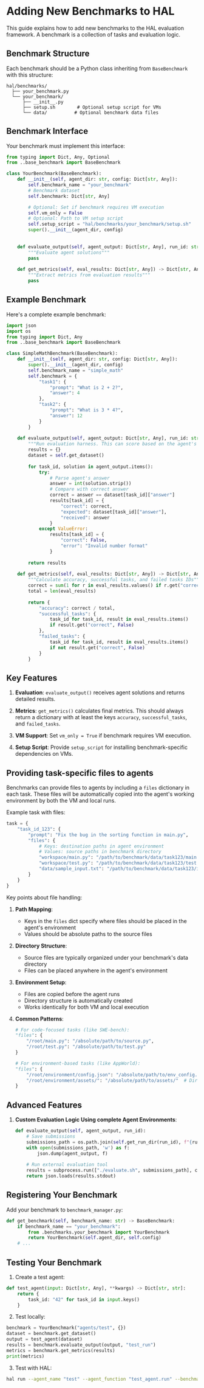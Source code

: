 # Adding New Benchmarks to HAL

This guide explains how to add new benchmarks to the HAL evaluation framework. A benchmark is a collection of tasks and evaluation logic.

## Benchmark Structure

Each benchmark should be a Python class inheriting from `BaseBenchmark` with this structure:

```
hal/benchmarks/
  ├── your_benchmark.py
  └── your_benchmark/
      ├── __init__.py
      ├── setup.sh        # Optional setup script for VMs
      └── data/          # Optional benchmark data files
```

## Benchmark Interface

Your benchmark must implement this interface:

```python
from typing import Dict, Any, Optional
from ..base_benchmark import BaseBenchmark

class YourBenchmark(BaseBenchmark):
    def __init__(self, agent_dir: str, config: Dict[str, Any]):
        self.benchmark_name = "your_benchmark"
        # Benchmark dataset
        self.benchmark: Dict[str, Any]

        # Optional: Set if benchmark requires VM execution
        self.vm_only = False
        # Optional: Path to VM setup script
        self.setup_script = "hal/benchmarks/your_benchmark/setup.sh"
        super().__init__(agent_dir, config)
        
        
    def evaluate_output(self, agent_output: Dict[str, Any], run_id: str) -> Dict[str, Any]:
        """Evaluate agent solutions"""
        pass
        
    def get_metrics(self, eval_results: Dict[str, Any]) -> Dict[str, Any]:
        """Extract metrics from evaluation results"""
        pass
```

## Example Benchmark

Here's a complete example benchmark:

```python
import json
import os
from typing import Dict, Any
from ..base_benchmark import BaseBenchmark

class SimpleMathBenchmark(BaseBenchmark):
    def __init__(self, agent_dir: str, config: Dict[str, Any]):
        super().__init__(agent_dir, config)
        self.benchmark_name = "simple_math"
        self.benchmark = {
            "task1": {
                "prompt": "What is 2 + 2?",
                "answer": 4
            },
            "task2": {
                "prompt": "What is 3 * 4?",
                "answer": 12
            }
        }
        
    def evaluate_output(self, agent_output: Dict[str, Any], run_id: str) -> Dict[str, Any]:
        """Run evaluation harness. This can score based on the agent's output, or by running an evaluation script on the entire environments returned by the agent (see AppWorld benchmark)."""
        results = {}
        dataset = self.get_dataset()
        
        for task_id, solution in agent_output.items():
            try:
                # Parse agent's answer
                answer = int(solution.strip())
                # Compare with correct answer
                correct = answer == dataset[task_id]["answer"]
                results[task_id] = {
                    "correct": correct,
                    "expected": dataset[task_id]["answer"],
                    "received": answer
                }
            except ValueError:
                results[task_id] = {
                    "correct": False,
                    "error": "Invalid number format"
                }
                
        return results
        
    def get_metrics(self, eval_results: Dict[str, Any]) -> Dict[str, Any]:
        """Calculate accuracy, successful tasks, and failed tasks IDs"""
        correct = sum(1 for r in eval_results.values() if r.get("correct", False))
        total = len(eval_results)
        
        return {
            "accuracy": correct / total,
            "successful_tasks": {
                task_id for task_id, result in eval_results.items()
                if result.get("correct", False)
            },
            "failed_tasks": {
                task_id for task_id, result in eval_results.items()
                if not result.get("correct", False)
            }
        }
```

## Key Features

1. **Evaluation**: `evaluate_output()` receives agent solutions and returns detailed results.

2. **Metrics**: `get_metrics()` calculates final metrics. This should always return a dictionary with at least the keys `accuracy`, `successful_tasks`, and `failed_tasks`.

3. **VM Support**: Set `vm_only = True` if benchmark requires VM execution.

4. **Setup Script**: Provide `setup_script` for installing benchmark-specific dependencies on VMs.

## Providing task-specific files to agents

Benchmarks can provide files to agents by including a `files` dictionary in each task. These files will be automatically copied into the agent's working environment by both the VM and local runs.

Example task with files:
```python
task = {
    "task_id_123": {
        "prompt": "Fix the bug in the sorting function in main.py",
        "files": {
            # Keys: destination paths in agent environment
            # Values: source paths in benchmark directory
            "workspace/main.py": "/path/to/benchmark/data/task123/main.py",
            "workspace/test.py": "/path/to/benchmark/data/task123/test.py",
            "data/sample_input.txt": "/path/to/benchmark/data/task123/input.txt"
        }
    }
}
```

Key points about file handling:

1. **Path Mapping**: 
   - Keys in the `files` dict specify where files should be placed in the agent's environment
   - Values should be absolute paths to the source files

2. **Directory Structure**:
   - Source files are typically organized under your benchmark's data directory
   - Files can be placed anywhere in the agent's environment

3. **Environment Setup**:
   - Files are copied before the agent runs
   - Directory structure is automatically created
   - Works identically for both VM and local execution

4. **Common Patterns**:
   ```python
   # For code-focused tasks (like SWE-bench):
   "files": {
       "/root/main.py": "/absolute/path/to/source.py",
       "/root/test.py": "/absolute/path/to/test.py"
   }
   
   # For environment-based tasks (like AppWorld):
   "files": {
       "/root/environment/config.json": "/absolute/path/to/env_config.json",
       "/root/environment/assets/": "/absolute/path/to/assets/"  # Directory copy
   }
   ```

## Advanced Features

1. **Custom Evaluation Logic Using complete Agent Environments**:
   ```python
   def evaluate_output(self, agent_output, run_id):
       # Save submissions
       submissions_path = os.path.join(self.get_run_dir(run_id), f"{run_id}_submissions.json")
       with open(submissions_path, 'w') as f:
           json.dump(agent_output, f)
           
       # Run external evaluation tool
       results = subprocess.run(["./evaluate.sh", submissions_path], capture_output=True)
       return json.loads(results.stdout)
   ```

## Registering Your Benchmark

Add your benchmark to `benchmark_manager.py`:

```python
def get_benchmark(self, benchmark_name: str) -> BaseBenchmark:
    if benchmark_name == "your_benchmark":
        from .benchmarks.your_benchmark import YourBenchmark
        return YourBenchmark(self.agent_dir, self.config)
    # ...
```

## Testing Your Benchmark

1. Create a test agent:
```python
def test_agent(input: Dict[str, Any], **kwargs) -> Dict[str, str]:
    return {
        task_id: "42" for task_id in input.keys()
    }
```

2. Test locally:
```python
benchmark = YourBenchmark("agents/test", {})
dataset = benchmark.get_dataset()
output = test_agent(dataset)
results = benchmark.evaluate_output(output, "test_run")
metrics = benchmark.get_metrics(results)
print(metrics)
```

3. Test with HAL:
```bash
hal run --agent_name "test" --agent_function "test_agent.run" --benchmark "your_benchmark"
```
